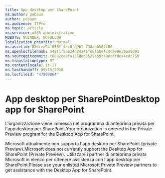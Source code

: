 ```yaml
---
title: App desktop per SharePoint
ms.author: pebaum
author: pebaum
ms.audience: ITPro
ms.topic: article
ms.service: o365-administration
ROBOTS: NOINDEX, NOFOLLOW
localization_priority: Normal
ms.assetid: 82dcee94-656f-4ec8-a9b2-730adb564c06
ms.openlocfilehash: 548f1f5b834d84a41fe6f5befc4c9e9630aa9d91
ms.sourcegitcommit: c6692ce0fa1358ec3529e59ca0ecdfdea4cdc759
ms.translationtype: MT
ms.contentlocale: it-IT
ms.lasthandoff: 09/15/2020
ms.locfileid: "47800864"
---
```

# <a name="desktop-app-for-sharepoint"></a><span data-ttu-id="c9bfe-102">App desktop per SharePoint</span><span class="sxs-lookup"><span data-stu-id="c9bfe-102">Desktop app for SharePoint</span></span>

<span data-ttu-id="c9bfe-103">L'organizzazione viene immessa nel programma di anteprima privata per l'app desktop per SharePoint.</span><span class="sxs-lookup"><span data-stu-id="c9bfe-103">Your organization is entered in the Private Preview program for the Desktop App for SharePoint.</span></span>

<span data-ttu-id="c9bfe-104">Microsoft attualmente non supporta l'app desktop per SharePoint (private Preview).</span><span class="sxs-lookup"><span data-stu-id="c9bfe-104">Microsoft does not currently support the Desktop App for SharePoint (Private Preview).</span></span> <span data-ttu-id="c9bfe-105">Utilizzare i partner di anteprima privata Microsoft in elenco per ottenere assistenza con l'app desktop per SharePoint.</span><span class="sxs-lookup"><span data-stu-id="c9bfe-105">Please use your enlisted Microsoft Private Preview partners to get assistance with the Desktop App for SharePoint.</span></span>

